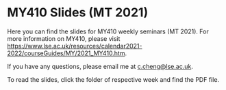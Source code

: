 # MY410 Slides (MT 2021)

Here you can find the slides for MY410 weekly seminars (MT 2021). For more information on MY410, please visit https://www.lse.ac.uk/resources/calendar2021-2022/courseGuides/MY/2021_MY410.htm.

If you have any questions, please email me at c.cheng@lse.ac.uk.

To read the slides, click the folder of respective week and find the PDF file.
